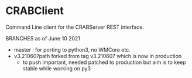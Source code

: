CRABClient
==========

Command Line client for the CRABServer REST interface.

BRANCHES as of June 10 2021
* master : for porting to python3, no WMCore etc.
* v3.210607path forked from tag v3.210607 which is now in production
  * to push important, needed patched to production but aim is to keep stable while working on py3 
